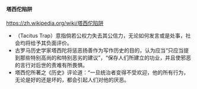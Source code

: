 #### 塔西佗陷阱
https://zh.wikipedia.org/wiki/塔西佗陷阱
- （Tacitus Trap）意指倘若公权力失去其公信力，无论如何发言或是处事，社会均将给予其负面评价。
- 古罗马历史学家塔西陀将惩恶扬善作为写作历史的目的，认为应当“只应当提到那些特别高尚的和特别恶劣的建议”，“保存人们所建立的功业，并且使邪恶的言行对后世的责难有所畏惧。
- 塔西佗所著之《历史》评论道：“一旦统治者变得不受欢迎，他的所有行为，无论是好的还是坏的，都会引起人们对他的厌恶。
